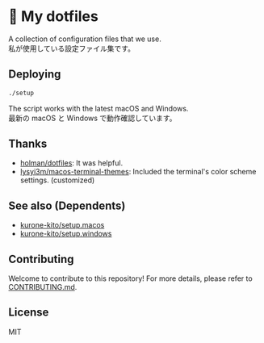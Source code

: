 # 🔴 My dotfiles

A collection of configuration files that we use.  
私が使用している設定ファイル集です。

## Deploying

```sh
./setup
```

The script works with the latest macOS and Windows.  
最新の macOS と Windows で動作確認しています。

## Thanks

- [holman/dotfiles](https://github.com/holman/dotfiles): It was helpful.
- <!-- cspell:disable-next-line -->
  [lysyi3m/macos-terminal-themes](https://github.com/lysyi3m/macos-terminal-themes): Included the terminal's color scheme settings. (customized)

## See also (Dependents)

- [kurone-kito/setup.macos](https://github.com/kurone-kito/setup.macos)
- [kurone-kito/setup.windows](https://github.com/kurone-kito/setup.windows)

## Contributing

Welcome to contribute to this repository! For more details,
please refer to [CONTRIBUTING.md](.github/CONTRIBUTING.md).

## License

MIT
